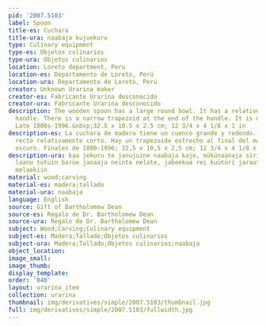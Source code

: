 ```yaml
---
pid: '2007.5103'
label: Spoon
title-es: Cuchara
title-ura: naabaja kujuekuru
type: Culinary equipment
type-es: Objetos culinarios
type-ura: Objetos culinarios
location: Loreto department, Peru
location-es: Departamento de Loreto, Perú
location-ura: Departamento de Loreto, Perú
creator: Unknown Urarina maker
creator-es: Fabricante Urarina desconocido
creator-ura: Fabricante Urarina desconocido
description: The wooden spoon has a large round bowl. It has a relatively short straight
  handle. There is a narrow trapezoid at the end of the handle. It is dark brown.
  Late 1800s-1996.&nbsp;32.5 x 10.5 x 2.5 cm; 12 3/4 x 4 1/8 x 1 in
description-es: La cuchara de madera tiene un cuenco grande y redondo. Tiene un mango
  recto relativamente corto. Hay un trapezoide estrecho al final del mango. Es marrón
  oscuro. Finales de 1800-1996; 32,5 x 10,5 x 2,5 cm; 12 3/4 x 4 1/8 x 1 pulgadas.
description-ura: kaa jekuru te janujuine naabaja kaje, mükünaanaja siria sharuturaeriin,
  laanu tütüin barüe janaaja neinte nelate, jabeekua rei kuütüri jarauti küanekiin,
  melaekiin
material: wood;carving
material-es: madera;tallado
material-ura: naabaja
language: English
source: Gift of Bartholomew Dean
source-es: Regalo de Dr. Bartholomew Dean
source-ura: Regalo de Dr. Bartholomew Dean
subject: Wood;Carving;Culinary equipment
subject-es: Madera;Tallado;Objetos culinarios
subject-ura: Madera;Tallado;Objetos culinarios;naabaja
object_location:
image_small:
image_thumb:
display_template:
order: '040'
layout: urarina_item
collection: urarina
thumbnail: img/derivatives/simple/2007.5103/thumbnail.jpg
full: img/derivatives/simple/2007.5103/fullwidth.jpg
---
```

